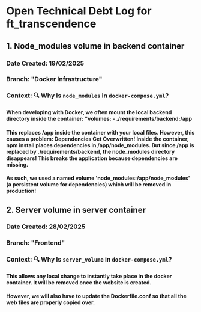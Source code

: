 # Open Technical Debt Log for ft_transcendence

## 1. Node_modules volume in backend container
### Date Created: 19/02/2025
### Branch: "Docker Infrastructure"
### Context: 🔍 Why Is `node_modules` in `docker-compose.yml`?
#### When developing with Docker, we often **mount the local backend directory** inside the container: "volumes: - ./requirements/backend:/app
#### This replaces /app inside the container with your local files. However, this causes a problem: Dependencies Get Overwritten! Inside the container, npm install places dependencies in /app/node_modules. But since /app is replaced by ./requirements/backend, the node_modules directory disappears! This breaks the application because dependencies are missing.
#### As such, we used a named volume 'node_modules:/app/node_modules' (a persistent volume for dependencies) which will be removed in production!

## 2. Server volume in server container
### Date Created: 28/02/2025
### Branch: "Frontend"
### Context: 🔍 Why Is `server_volume` in `docker-compose.yml`?
#### This allows any local change to instantly take place in the docker container. It will be removed once the website is created.
#### However, we will also have to update the Dockerfile.conf so that all the web files are properly copied over.
